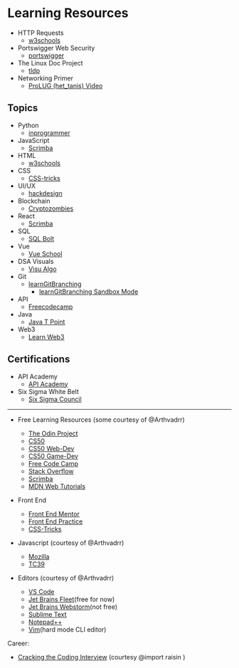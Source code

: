 
# Learning Resources  

* HTTP Requests 
    * [w3schools](https://www.w3schools.com/tags/ref_httpmethods.asp)  
* Portswigger Web Security 
    * [portswigger](https://portswigger.net/web-security)  
* The Linux Doc Project 
    * [tldp](https://tldp.org/)  
* Networking Primer 
    * [ProLUG (het_tanis) Video](https://www.youtube.com/watch?v=KgqvYeT_l7M)  


## Topics  

* Python 
    * [inprogrammer](https://inprogrammer.com)  
* JavaScript 
    * [Scrimba](https://scrimba.com)  
* HTML 
    * [w3schools](https://w3schools.com)  
* CSS 
    * [CSS-tricks](https://css-tricks.com)  
* UI/UX 
    * [hackdesign](https://hackdesign.org)  
* Blockchain 
    * [Cryptozombies](https://cryptozombies.com)  
* React 
    * [Scrimba](https://scrimba.com)  
* SQL 
    * [SQL Bolt](https://sqlbolt.com)  
* Vue 
    * [Vue School](https://vueschool.io)  
* DSA Visuals 
    * [Visu Algo](https://visualgo.net)  
* Git 
    * [learnGitBranching](https://learnGitBranching.js.org)  
        * [learnGitBranching Sandbox Mode](https://pcottle.github.io/learnGitBranching/?NODEMO)  
* API 
    * [Freecodecamp](https://freecodecamp.org)  
* Java 
    * [Java T Point](https://javatpoint.com)  
* Web3 
    * [Learn Web3](https://learnweb3.io)  


## Certifications  

* API Academy 
    * [API Academy](https://apiacademy.co/)  
* Six Sigma White Belt 
    * [Six Sigma Council](https://www.sixsigmacouncil.org/six-sigma-white-belt-certification/)  

---

* Free Learning Resources (some courtesy of @Arthvadrr)  
    * [The Odin Project](https://www.theodinproject.com/dashboard) 
    * [CS50](https://cs50.harvard.edu/x/2022/) 
    * [CS50 Web-Dev](https://pll.harvard.edu/course/cs50s-web-programming-python-and-javascript?delta=0) 
    * [CS50 Game-Dev](https://pll.harvard.edu/course/cs50s-introduction-game-development?delta=0) 
    * [Free Code Camp](https://www.freecodecamp.org/learn/) 
    * [Stack Overflow](https://stackoverflow.com/) 
    * [Scrimba](https://scrimba.com/) 
    * [MDN Web Tutorials](https://developer.mozilla.org/en-US/docs/Web/Tutorials) 

* Front End 
    * [Front End Mentor](https://www.frontendmentor.io/) 
    * [Front End Practice](https://www.frontendpractice.com/projects) 
    * [CSS-Tricks](https://css-tricks.com/) 

* Javascript (courtesy of @Arthvadrr)  
    * [Mozilla](https://developer.mozilla.org/en-US/) 
    * [TC39](https://tc39.es/) 

* Editors (courtesy of @Arthvadrr)  
    * [VS Code](https://code.visualstudio.com/) 
    * [Jet Brains Fleet](https://www.jetbrains.com/fleet/)(free for now)  
    * [Jet Brains Webstorm](https://www.jetbrains.com/webstorm/)(not free)  
    * [Sublime Text](https://www.sublimetext.com/)
    * [Notepad++](https://notepad-plus-plus.org/downloads/) 
    * [Vim](https://www.vim.org/)(hard mode CLI editor)  

Career:  
* [Cracking the Coding Interview](https://www.crackingthecodinginterview.com/resources.html) (courtesy @import raisin ) 

